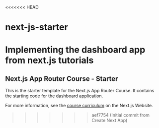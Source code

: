 <<<<<<< HEAD
# next-js-starter
Implementing the dashboard app from next.js tutorials
=======
## Next.js App Router Course - Starter

This is the starter template for the Next.js App Router Course. It contains the starting code for the dashboard application.

For more information, see the [course curriculum](https://nextjs.org/learn) on the Next.js Website.
>>>>>>> aef7754 (Initial commit from Create Next App)
